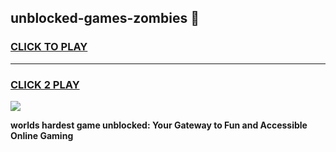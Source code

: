 
## unblocked-games-zombies 👋
<h3>
<a href="https://premium.freeplayer.one?title=unblocked-games-zombies&ref=14F">CLICK TO PLAY</a></h3>
<hr>

<h3>
<a href="https://premium.freeplayer.one?title=unblocked-games-zombies&ref=14F">CLICK 2 PLAY</a>
  
</h3>

<a href="https://premium.freeplayer.one?title=unblocked-games-zombies&ref=12F/"><img src="https://clearcache.store/games.png"></a>


**worlds hardest game unblocked: Your Gateway to Fun and Accessible Online Gaming**
